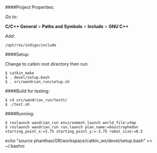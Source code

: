 ####Project Properties:

_Go to_: 

__C/C++ General__ > __Paths and Symbols__ > __Include__ > __GNU C++__

_Add_:

 `/opt/ros/indigo/include`
 
####Setup:

Change to catkin root directory then run:

    $ catkin_make
    $ . devel/setup.bash
    $ . src/wandrian_run/setup.sh

####Build for testing:

    $ cd src/wandrian_run/testt/
    $ ./test.sh

####Running:

    $ roslaunch wandrian_run environment.launch world_file:=tmp
    $ roslaunch wandrian_run run.launch plan_name:=boustrophedon starting_point_x:=3.75 starting_point_y:=-3.75 robot_size:=0.5


echo "source phanthao/GR/workspace/catkin_ws/devel/setup.bash" >> ~/.bashrc

